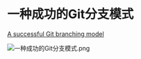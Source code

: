 # 一种成功的Git分支模式


[A successful Git branching model](https://nvie.com/posts/a-successful-git-branching-model/)

![一种成功的Git分支模式.png](一种成功的Git分支模式.png)